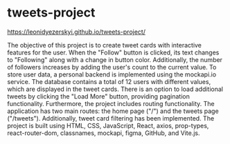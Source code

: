 # tweets-project
https://leonidyezerskyi.github.io/tweets-project/

The objective of this project is to create tweet cards with interactive features for the user. When the "Follow" button is clicked, its text changes to "Following" along with a change in button color. Additionally, the number of followers increases by adding the user's count to the current value.
To store user data, a personal backend is implemented using the mockapi.io service. The database contains a total of 12 users with different values, which are displayed in the tweet cards. There is an option to load additional tweets by clicking the "Load More" button, providing pagination functionality.
Furthermore, the project includes routing functionality. The application has two main routes: the home page ("/") and the tweets page ("/tweets"). Additionally, tweet card filtering has been implemented.
The project is built using HTML, CSS, JavaScript, React, axios, prop-types, react-router-dom, classnames, mockapi, figma, GitHub, and Vite.js.
